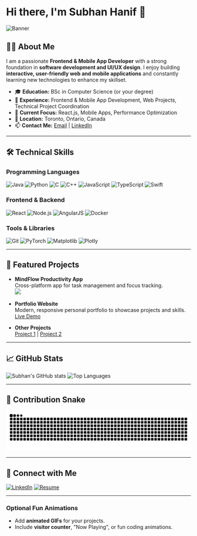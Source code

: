# Hi there, I'm Subhan Hanif 👋

![Banner](https://your-link-to-banner-image.com/banner.png)

## 👨‍💻 About Me
I am a passionate **Frontend & Mobile App Developer** with a strong foundation in **software development and UI/UX design**. I enjoy building **interactive, user-friendly web and mobile applications** and constantly learning new technologies to enhance my skillset.

- 🎓 **Education:** BSc in Computer Science (or your degree)
- 💼 **Experience:** Frontend & Mobile App Development, Web Projects, Technical Project Coordination
- 🌱 **Current Focus:** React.js, Mobile Apps, Performance Optimization
- 📍 **Location:** Toronto, Ontario, Canada
- 📫 **Contact Me:** [Email](mailto:subhan.hanif@email.com) | [LinkedIn](https://www.linkedin.com/in/subhanhanif521)

---

## 🛠️ Technical Skills

### Programming Languages
![Java](https://img.shields.io/badge/Java-ED8B00?style=for-the-badge&logo=java&logoColor=white)
![Python](https://img.shields.io/badge/Python-3776AB?style=for-the-badge&logo=python&logoColor=white)
![C](https://img.shields.io/badge/C-00599C?style=for-the-badge&logo=c&logoColor=white)
![C++](https://img.shields.io/badge/C++-00599C?style=for-the-badge&logo=c%2B%2B&logoColor=white)
![JavaScript](https://img.shields.io/badge/JavaScript-F7DF1E?style=for-the-badge&logo=javascript&logoColor=black)
![TypeScript](https://img.shields.io/badge/TypeScript-007ACC?style=for-the-badge&logo=typescript&logoColor=white)
![Swift](https://img.shields.io/badge/Swift-FA7343?style=for-the-badge&logo=swift&logoColor=white)

### Frontend & Backend
![React](https://img.shields.io/badge/React-20232A?style=for-the-badge&logo=react&logoColor=61DAFB)
![Node.js](https://img.shields.io/badge/Node.js-339933?style=for-the-badge&logo=node.js&logoColor=white)
![AngularJS](https://img.shields.io/badge/Angular-DD0031?style=for-the-badge&logo=angular&logoColor=white)
![Docker](https://img.shields.io/badge/Docker-2496ED?style=for-the-badge&logo=docker&logoColor=white)

### Tools & Libraries
![Git](https://img.shields.io/badge/Git-F05032?style=for-the-badge&logo=git&logoColor=white)
![PyTorch](https://img.shields.io/badge/PyTorch-EE4C2C?style=for-the-badge&logo=pytorch&logoColor=white)
![Matplotlib](https://img.shields.io/badge/Matplotlib-11557C?style=for-the-badge&logo=matplotlib&logoColor=white)
![Plotly](https://img.shields.io/badge/Plotly-3F4F75?style=for-the-badge&logo=plotly&logoColor=white)

---

## 🚀 Featured Projects
- **MindFlow Productivity App**  
  Cross-platform app for task management and focus tracking.  
  <img src="https://github.com/yourrepo/demo.gif" width="400" />

- **Portfolio Website**  
  Modern, responsive personal portfolio to showcase projects and skills.  
  [Live Demo](https://yourportfolio.com)

- **Other Projects**  
  [Project 1](https://github.com/yourrepo) | [Project 2](https://github.com/yourrepo)

---

## 📈 GitHub Stats
![Subhan's GitHub stats](https://github-readme-stats.vercel.app/api?username=subhanhanif&show_icons=true&theme=radical)
![Top Languages](https://github-readme-stats.vercel.app/api/top-langs/?username=subhanhanif&layout=compact&theme=radical)

---

## 🐍 Contribution Snake
![Snake animation](https://github.com/subhanbnto/subhanbnto/blob/main/github-contribution-grid-snake.svg)

---

## 🔗 Connect with Me
[![LinkedIn](https://img.shields.io/badge/LinkedIn-0077B5?style=for-the-badge&logo=linkedin&logoColor=white)](https://www.linkedin.com/in/subhanhanif521)
[![Resume](https://img.shields.io/badge/Resume-000000?style=for-the-badge&logo=adobeacrobat&logoColor=white)](https://docs.google.com/document/d/1QyyG874nvcXugFgUz9by7cBARqDL8lIfAvjujdNkQHI/edit?usp=sharing)

---

### Optional Fun Animations
- Add **animated GIFs** for your projects.  
- Include **visitor counter**, "Now Playing", or fun coding animations.
